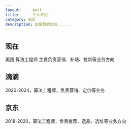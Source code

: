 ```yaml
---
layout:     post
title:      个人介绍
category: 简历
description: 这是我的过往......
---
```

## 现在
美团 算法工程师 主要负责营销、补贴、拉新等业务方向

## 滴滴
2020-2024，算法工程师，负责营销、定价等业务

## 京东
2018-2020，算法工程师，负责推荐、选品、选址等业务方向
